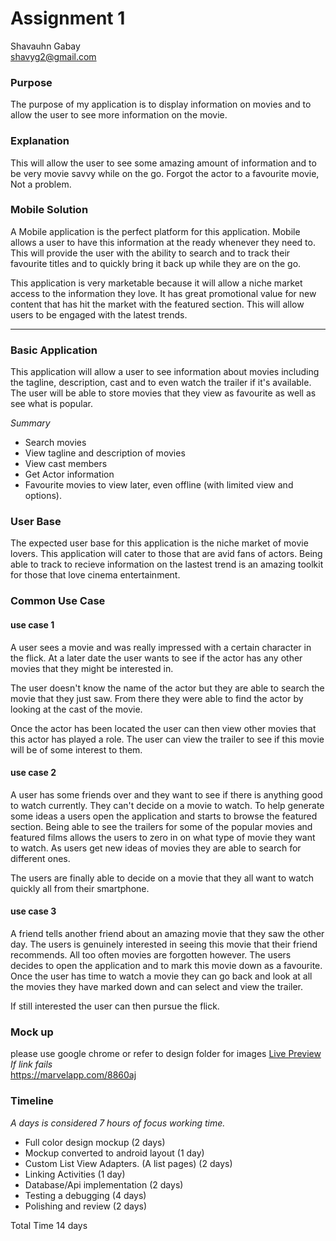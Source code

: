 # Assignment 1

Shavauhn Gabay  
shavyg2@gmail.com
<div style="page-break-after: always;"></div>

### Purpose
The purpose of my application is to display information on movies and to allow the user to see more information on the movie.

### Explanation
This will allow the user to see some amazing amount of information and to be very movie savvy while on the go.
Forgot the actor to a favourite movie, Not a problem.


### Mobile Solution
A Mobile application is the perfect platform for this application. Mobile allows a user to have this information at the ready whenever they need to. This will provide the user with the ability to search and to track their favourite titles and to quickly bring it back up while they are on the go.  

This application is very marketable because it will allow a niche market access to the information they love. It has great promotional value for new content that has hit the market with the featured section. This will allow users to be engaged with the latest trends.

----


### Basic Application
This application will allow a user to see information about movies including the tagline, description, cast and to even watch the trailer if it's available. The user will be able to store movies that they view as favourite as well as see what is popular.

*Summary*
- Search movies
- View tagline and description of movies
- View cast members
- Get Actor information
- Favourite movies to view later, even offline (with limited view and options).


### User Base

The expected user base for this application is the niche market of movie lovers. This application will cater to those that are avid fans of actors. Being able to track to recieve information on the lastest trend is an amazing toolkit for those that love cinema entertainment.

### Common Use Case
#### use case 1
A user sees a movie and was really impressed with a certain character in the flick. At a later date the user wants to see if the actor has any other movies that they might be interested in.  

The user doesn't know the name of the actor but they are able to search the movie that they just saw. From there they were able to find the actor by looking at the cast of the movie.  

Once the actor has been located the user can then view other movies that this actor has played a role. The user can view the trailer to see if this movie will be of some interest to them.

#### use case 2
A user has some friends over and they want to see if there is anything good to watch currently. They can't decide on a movie to watch. To help generate some ideas a users open the application and starts to browse the featured section. Being able to see the trailers for some of the popular movies and featured films allows the users to zero in on what type of movie they want to watch. As users get new ideas of movies they are able to search for different ones.  

The users are finally able to decide on a movie that they all want to watch quickly all from their smartphone.

#### use case 3
A friend tells another friend about an amazing movie that they saw the other day. The users is genuinely interested in seeing this movie that their friend recommends. All too often movies are forgotten however. The users decides to open the application and to mark this movie down as a favourite. Once the user has time to watch a movie they can go back and look at all the movies they have marked down and can select and view the trailer.  

If still interested the user can then pursue the flick.


### Mock up
please use google chrome or refer to design folder for images
[Live Preview](https://marvelapp.com/8860aj)
*If link fails*  
https://marvelapp.com/8860aj


### Timeline
*A days is considered 7 hours of focus working time.*

- Full color design mockup (2 days)
- Mockup converted to android layout (1 day)
- Custom List View Adapters. (A list pages) (2 days)
- Linking Activities (1 day)
- Database/Api implementation (2 days)
- Testing a debugging (4 days)
- Polishing and review (2 days)

Total Time 14 days
